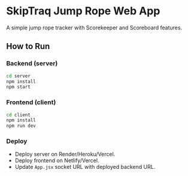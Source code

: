 # SkipTraq Jump Rope Web App

A simple jump rope tracker with Scorekeeper and Scoreboard features.

## How to Run

### Backend (server)
```bash
cd server
npm install
npm start
```

### Frontend (client)
```bash
cd client
npm install
npm run dev
```

### Deploy
- Deploy server on Render/Heroku/Vercel.
- Deploy frontend on Netlify/Vercel.
- Update `App.jsx` socket URL with deployed backend URL.
```